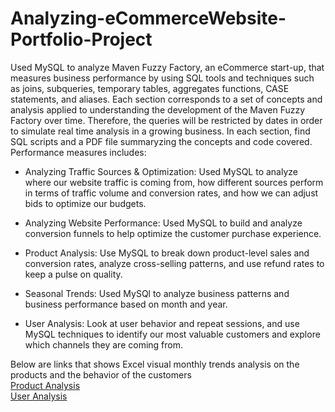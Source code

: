 # Analyzing-eCommerceWebsite-Portfolio-Project
Used MySQL to analyze Maven Fuzzy Factory, an eCommerce start-up, that measures business performance by using SQL tools and techniques such as joins, subqueries,
temporary tables, aggregates functions, CASE statements, and aliases. Each section corresponds to a set of concepts and analysis applied to understanding the development of the Maven Fuzzy Factory over time. Therefore, the queries will be restricted by dates in order to simulate real time analysis in a growing business. In each section, find SQL scripts and a PDF file summaryzing the concepts and code covered. Performance measures includes:

* Analyzing Traffic Sources & Optimization: Used MySQL to analyze where our website traffic is coming from, how different sources perform in terms of traffic 
  volume and conversion rates, and how we can adjust bids to optimize our budgets.

* Analyzing Website Performance: Used MySQL to build and analyze conversion funnels to help optimize the customer purchase experience.

* Product Analysis: Use MySQL to break down product-level sales and conversion rates, analyze cross-selling patterns, and use refund rates to keep a pulse on 
  quality.

* Seasonal Trends: Used MySQl to analyze business patterns and business performance based on month and year.

* User Analysis: Look at user behavior and repeat sessions, and use MySQL techniques to identify our most valuable customers and explore which channels they 
  are coming from.

Below are links that shows Excel visual monthly trends analysis on the products and the behavior of the customers <br />
[Product Analysis](./table_summary.xlsx) <br />
[User Analysis](./user_analysis_dash.xlsx)

